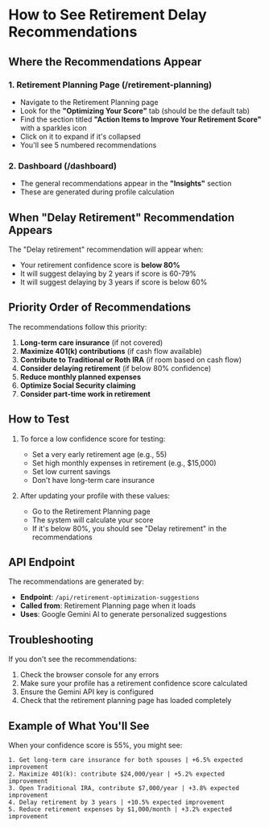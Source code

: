 # How to See Retirement Delay Recommendations

## Where the Recommendations Appear

### 1. **Retirement Planning Page** (/retirement-planning)
- Navigate to the Retirement Planning page
- Look for the **"Optimizing Your Score"** tab (should be the default tab)
- Find the section titled **"Action Items to Improve Your Retirement Score"** with a sparkles icon
- Click on it to expand if it's collapsed
- You'll see 5 numbered recommendations

### 2. **Dashboard** (/dashboard) 
- The general recommendations appear in the **"Insights"** section
- These are generated during profile calculation

## When "Delay Retirement" Recommendation Appears

The "Delay retirement" recommendation will appear when:
- Your retirement confidence score is **below 80%**
- It will suggest delaying by 2 years if score is 60-79%
- It will suggest delaying by 3 years if score is below 60%

## Priority Order of Recommendations

The recommendations follow this priority:
1. **Long-term care insurance** (if not covered)
2. **Maximize 401(k) contributions** (if cash flow available)
3. **Contribute to Traditional or Roth IRA** (if room based on cash flow)
4. **Consider delaying retirement** (if below 80% confidence)
5. **Reduce monthly planned expenses**
6. **Optimize Social Security claiming**
7. **Consider part-time work in retirement**

## How to Test

1. To force a low confidence score for testing:
   - Set a very early retirement age (e.g., 55)
   - Set high monthly expenses in retirement (e.g., $15,000)
   - Set low current savings
   - Don't have long-term care insurance

2. After updating your profile with these values:
   - Go to the Retirement Planning page
   - The system will calculate your score
   - If it's below 80%, you should see "Delay retirement" in the recommendations

## API Endpoint

The recommendations are generated by:
- **Endpoint**: `/api/retirement-optimization-suggestions`
- **Called from**: Retirement Planning page when it loads
- **Uses**: Google Gemini AI to generate personalized suggestions

## Troubleshooting

If you don't see the recommendations:
1. Check the browser console for any errors
2. Make sure your profile has a retirement confidence score calculated
3. Ensure the Gemini API key is configured
4. Check that the retirement planning page has loaded completely

## Example of What You'll See

When your confidence score is 55%, you might see:
```
1. Get long-term care insurance for both spouses | +6.5% expected improvement
2. Maximize 401(k): contribute $24,000/year | +5.2% expected improvement  
3. Open Traditional IRA, contribute $7,000/year | +3.8% expected improvement
4. Delay retirement by 3 years | +10.5% expected improvement
5. Reduce retirement expenses by $1,000/month | +3.2% expected improvement
```